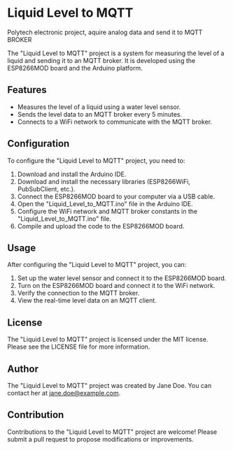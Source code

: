 # Liquid Level to MQTT
Polytech electronic project, aquire analog data and send it to MQTT BROKER

The "Liquid Level to MQTT" project is a system for measuring the level of a liquid and sending it to an MQTT broker. It is developed using the ESP8266MOD board and the Arduino platform.

## Features

- Measures the level of a liquid using a water level sensor.
- Sends the level data to an MQTT broker every 5 minutes.
- Connects to a WiFi network to communicate with the MQTT broker.

## Configuration

To configure the "Liquid Level to MQTT" project, you need to:

1. Download and install the Arduino IDE.
2. Download and install the necessary libraries (ESP8266WiFi, PubSubClient, etc.).
3. Connect the ESP8266MOD board to your computer via a USB cable.
4. Open the "Liquid_Level_to_MQTT.ino" file in the Arduino IDE.
5. Configure the WiFi network and MQTT broker constants in the "Liquid_Level_to_MQTT.ino" file.
6. Compile and upload the code to the ESP8266MOD board.

## Usage

After configuring the "Liquid Level to MQTT" project, you can:

1. Set up the water level sensor and connect it to the ESP8266MOD board.
2. Turn on the ESP8266MOD board and connect it to the WiFi network.
3. Verify the connection to the MQTT broker.
4. View the real-time level data on an MQTT client.

## License

The "Liquid Level to MQTT" project is licensed under the MIT license. Please see the LICENSE file for more information.

## Author

The "Liquid Level to MQTT" project was created by Jane Doe. You can contact her at jane.doe@example.com.

## Contribution

Contributions to the "Liquid Level to MQTT" project are welcome! Please submit a pull request to propose modifications or improvements.
